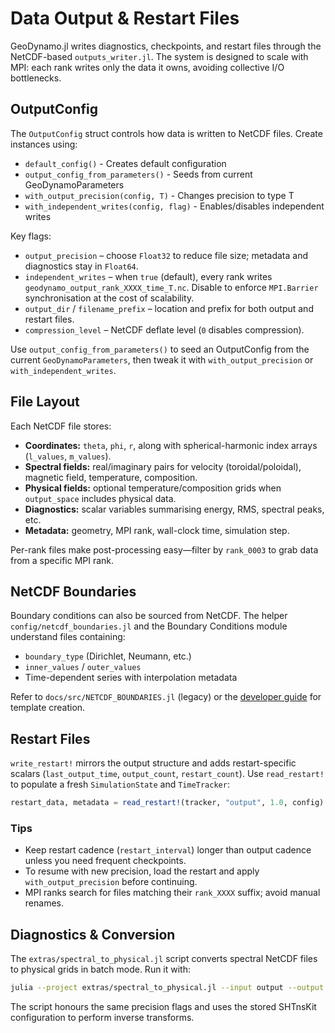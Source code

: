 # Data Output & Restart Files

GeoDynamo.jl writes diagnostics, checkpoints, and restart files through the NetCDF-based `outputs_writer.jl`. The system is designed to scale with MPI: each rank writes only the data it owns, avoiding collective I/O bottlenecks.

## OutputConfig

The `OutputConfig` struct controls how data is written to NetCDF files. Create instances using:

- `default_config()` - Creates default configuration
- `output_config_from_parameters()` - Seeds from current GeoDynamoParameters
- `with_output_precision(config, T)` - Changes precision to type T
- `with_independent_writes(config, flag)` - Enables/disables independent writes

Key flags:

- `output_precision` – choose `Float32` to reduce file size; metadata and diagnostics stay in `Float64`.
- `independent_writes` – when `true` (default), every rank writes `geodynamo_output_rank_XXXX_time_T.nc`. Disable to enforce `MPI.Barrier` synchronisation at the cost of scalability.
- `output_dir` / `filename_prefix` – location and prefix for both output and restart files.
- `compression_level` – NetCDF deflate level (`0` disables compression).

Use `output_config_from_parameters()` to seed an OutputConfig from the current `GeoDynamoParameters`, then tweak it with `with_output_precision` or `with_independent_writes`.

## File Layout

Each NetCDF file stores:

- **Coordinates:** `theta`, `phi`, `r`, along with spherical-harmonic index arrays (`l_values`, `m_values`).
- **Spectral fields:** real/imaginary pairs for velocity (toroidal/poloidal), magnetic field, temperature, composition.
- **Physical fields:** optional temperature/composition grids when `output_space` includes physical data.
- **Diagnostics:** scalar variables summarising energy, RMS, spectral peaks, etc.
- **Metadata:** geometry, MPI rank, wall-clock time, simulation step.

Per-rank files make post-processing easy—filter by `rank_0003` to grab data from a specific MPI rank.

## NetCDF Boundaries

Boundary conditions can also be sourced from NetCDF. The helper `config/netcdf_boundaries.jl` and the Boundary Conditions module understand files containing:

- `boundary_type` (Dirichlet, Neumann, etc.)
- `inner_values` / `outer_values`
- Time-dependent series with interpolation metadata

Refer to `docs/src/NETCDF_BOUNDARIES.jl` (legacy) or the [developer guide](developer.md#boundary-conditions) for template creation.

## Restart Files

`write_restart!` mirrors the output structure and adds restart-specific scalars (`last_output_time`, `output_count`, `restart_count`). Use `read_restart!` to populate a fresh `SimulationState` and `TimeTracker`:

```julia
restart_data, metadata = read_restart!(tracker, "output", 1.0, config)
```

### Tips

- Keep restart cadence (`restart_interval`) longer than output cadence unless you need frequent checkpoints.
- To resume with new precision, load the restart and apply `with_output_precision` before continuing.
- MPI ranks search for files matching their `rank_XXXX` suffix; avoid manual renames.

## Diagnostics & Conversion

The `extras/spectral_to_physical.jl` script converts spectral NetCDF files to physical grids in batch mode. Run it with:

```bash
julia --project extras/spectral_to_physical.jl --input output --output physical
```

The script honours the same precision flags and uses the stored SHTnsKit configuration to perform inverse transforms.
